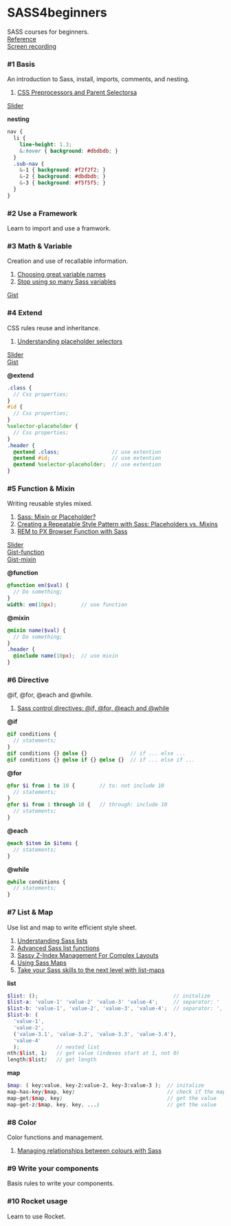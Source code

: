 # SASS4beginners
SASS courses for beginners.    
[Reference](https://github.com/ganlanyuan/SASS4beginners/blob/master/reference.md)   
[Screen recording](http://creatiointl.org/gallery/sass-video/)   

### #1 Basis
An introduction to Sass, install, imports, comments, and nesting.     
1. [CSS Preprocessors and Parent Selectorsa](http://davidwalsh.name/stylus-parent-selectors)   

[Slider](http://slides.com/ganlanyuan/deck/#/)

**nesting**
````scss
nav {
  li {
    line-height: 1.3;
    &:hover { background: #dbdbdb; }
  }
  .sub-nav {
    &-1 { background: #f2f2f2; }
    &-2 { background: #dbdbdb; }
    &-3 { background: #f5f5f5; }
  }
}
````

### #2 Use a Framework
Learn to import and use a framwork.   

### #3 Math & Variable
Creation and use of recallable information.  
1. [Choosing great variable names](http://thesassway.com/beginner/variable-naming)   
2. [Stop using so many Sass variables](http://bensmithett.com/stop-using-so-many-sass-variables/)   

[Gist](http://sassmeister.com/gist/7f5629c1214dea4cee75)

### #4 Extend
CSS rules reuse and inheritance.    
1. [Understanding placeholder selectors](http://thesassway.com/intermediate/understanding-placeholder-selectors)   

[Slider](http://slides.com/ganlanyuan/deck-1#/)   
[Gist](http://sassmeister.com/gist/d93b750bbc9641b5d382) 


**@extend**  
````scss
.class {
  // Css properties;
}
#id {
  // Css properties;
}
%selector-placeholder {
  // Css properties;
}
.header {
  @extend .class;                 // use extention
  @extend #id;                    // use extention
  @extend %selector-placeholder;  // use extention
}
````  

### #5 Function & Mixin
Writing reusable styles mixed.   
1. [Sass: Mixin or Placeholder?](http://www.sitepoint.com/sass-mixin-placeholder/)   
2. [Creating a Repeatable Style Pattern with Sass: Placeholders vs. Mixins](http://jdsteinbach.com/css/sass/creating-repeatable-style-pattern-sass-placeholders-vs-mixins/)   
3. [REM to PX Browser Function with Sass](http://davidwalsh.name/rem-px-browser-function-sass)   

[Slider](http://slides.com/ganlanyuan/deck-1-2#/)   
[Gist-function](http://sassmeister.com/gist/6aa491d689e90ae63bbb)   
[Gist-mixin](http://sassmeister.com/gist/b936f16cf1af9759411f)  

**@function** 
````scss
@function em($val) {
  // Do something;
}
width: em(10px);        // use function
````

**@mixin**  
````scss
@mixin name($val) {
  // Do something;
}
.header {
  @include name(10px);  // use mixin
}
````

### #6 Directive
@if, @for, @each and @while.    
1. [Sass control directives: @if, @for, @each and @while](http://thesassway.com/intermediate/if-for-each-while)   

**@if**    
````scss
@if conditions {
  // statements;
} 
@if conditions {} @else {}              // if ... else ...
@if conditions {} @else if {} @else {}  // if ... else if ...
````

**@for**
````scss
@for $i from 1 to 10 {        // to: not include 10
  // statements;
}
@for $i from 1 through 10 {   // through: include 10
  // statements;
}
````

**@each**
````scss
@each $item in $items {
  // statements;
}
````

**@while**
````scss
@while conditions {
  // statements;
}
````

### #7 List & Map
Use list and map to write efficient style sheet.  
1. [Understanding Sass lists](http://hugogiraudel.com/2013/07/15/understanding-sass-lists/)   
2. [Advanced Sass list functions](http://hugogiraudel.com/2013/08/08/advanced-sass-list-functions/)    
3. [Sassy Z-Index Management For Complex Layouts](http://www.smashingmagazine.com/2014/06/12/sassy-z-index-management-for-complex-layouts/)   
4. [Using Sass Maps](http://www.sitepoint.com/using-sass-maps/)    
5. [Take your Sass skills to the next level with list-maps](https://www.codefellows.org/blog/so-you-want-to-play-with-list-maps) 

**list** 
````scss
$list: ();                                            // initalize
$list-a: 'value-1' 'value-2' 'value-3' 'value-4';     // separator: ' '
$list-b: 'value-1', 'value-2', 'value-3', 'value-4';  // separator: ','
$list-b: (
  'value-1', 
  'value-2', 
  ('value-3.1', 'value-3.2', 'value-3.3', 'value-3.4'), 
  'value-4'
  );            // nested list
nth($list, 1)   // get value (indexes start at 1, not 0)
length($list)   // get length
````
**map**
````scss
$map: ( key:value, key-2:value-2, key-3:value-3 );  // initalize
map-has-key($map, key)                              // check if the map has the key
map-get($map, key)                                  // get the value
map-get-z($map, key, key, ...)                      // get the value
````

### #8 Color
Color functions and management.   
1. [Managing relationships between colours with Sass](http://maketea.co.uk/2014/07/21/managing-relationships-between-colours-with-sass.html)   

### #9 Write your components
Basis rules to write your components.   

### #10 Rocket usage
Learn to use Rocket.   
